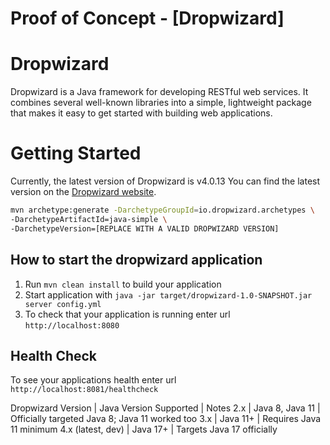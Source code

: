 # Proof of Concept - [Dropwizard]

# Dropwizard
Dropwizard is a Java framework for developing RESTful web services. It combines several well-known libraries into a simple, lightweight package that makes it easy to get started with building web applications.

# Getting Started
Currently, the latest version of Dropwizard is v4.0.13
You can find the latest version on the [Dropwizard website](https://www.dropwizard.io/).

```sh
mvn archetype:generate -DarchetypeGroupId=io.dropwizard.archetypes \
-DarchetypeArtifactId=java-simple \
-DarchetypeVersion=[REPLACE WITH A VALID DROPWIZARD VERSION]
```

How to start the dropwizard application
---

1. Run `mvn clean install` to build your application
2. Start application with `java -jar target/dropwizard-1.0-SNAPSHOT.jar server config.yml`
3. To check that your application is running enter url `http://localhost:8080`

Health Check
---

To see your applications health enter url `http://localhost:8081/healthcheck`


Dropwizard Version | Java Version Supported | Notes
2.x | Java 8, Java 11 | Officially targeted Java 8; Java 11 worked too
3.x | Java 11+ | Requires Java 11 minimum
4.x (latest, dev) | Java 17+ | Targets Java 17 officially
